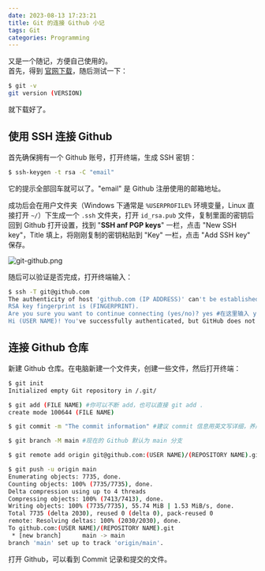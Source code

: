 ```yaml
---
date: 2023-08-13 17:23:21
title: Git 的连接 Github 小记
tags: Git
categories: Programming
---
```


又是一个随记，方便自己使用的。  
首先，得到 [官网下载](https://git-scm.com/downloads)，随后测试一下：

```bash
$ git -v
git version (VERSION)
```

就下载好了。
<!--more-->
## 使用 SSH 连接 Github

首先确保拥有一个 Github 账号，打开终端，生成 SSH 密钥：

```bash
$ ssh-keygen -t rsa -C "email"
```

它的提示全部回车就可以了。"email" 是 Github 注册使用的邮箱地址。

成功后会在用户文件夹（Windows 下通常是 `%USERPROFILE%` 环境变量，Linux 直接打开 `~/`）下生成一个 `.ssh` 文件夹，打开 `id_rsa.pub` 文件，复制里面的密钥后回到 Github 打开设置，找到 "**SSH anf PGP keys**" 一栏，点击 "New SSH key"，Title 填上，将刚刚复制的密钥粘贴到 "Key" 一栏，点击 "Add SSH key" 保存。

![git-github.png](https://src-jywon.netlify.app/img/blog-gitGithub.png)

随后可以验证是否完成，打开终端输入：

```bash
$ ssh -T git@github.com
The authenticity of host 'github.com (IP ADDRESS)' can't be established.
RSA key fingerprint is (FINGERPRINT).
Are you sure you want to continue connecting (yes/no)? yes #在这里输入 yes
Hi (USER NAME)! You've successfully authenticated, but GitHub does not provide shell access. #连接成功
```

## 连接 Github 仓库
新建 Github 仓库。在电脑新建一个文件夹，创建一些文件，然后打开终端：

```bash
$ git init
Initialized empty Git repository in /.git/

$ git add (FILE NAME) #你可以不断 add，也可以直接 git add .
create mode 100644 (FILE NAME)

$ git commit -m "The commit information" #建议 commit 信息用英文写详细，养成好习惯

$ git branch -M main #现在的 Github 默认为 main 分支

$ git remote add origin git@github.com:(USER NAME)/(REPOSITORY NAME).git #改成自己的用户名和仓库名

$ git push -u origin main
Enumerating objects: 7735, done.
Counting objects: 100% (7735/7735), done.
Delta compression using up to 4 threads
Compressing objects: 100% (7413/7413), done.
Writing objects: 100% (7735/7735), 55.74 MiB | 1.53 MiB/s, done.
Total 7735 (delta 2030), reused 0 (delta 0), pack-reused 0      
remote: Resolving deltas: 100% (2030/2030), done.
To github.com:(USER NAME)/(REPOSITORY NAME).git
 * [new branch]      main -> main
branch 'main' set up to track 'origin/main'.
```

打开 Github，可以看到 Commit 记录和提交的文件。

